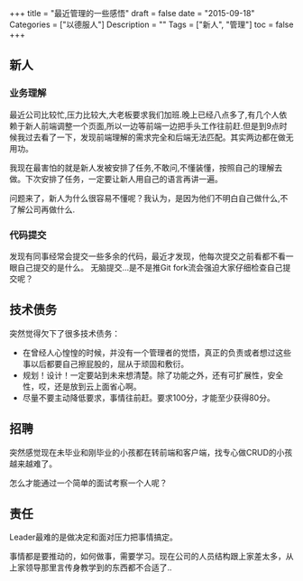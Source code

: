 +++
title = "最近管理的一些感悟"
draft = false
date = "2015-09-18"
Categories = ["以德服人"] 
Description = "" 
Tags = ["新人", "管理"] 
toc = false
+++

## 新人

### 业务理解
最近公司比较忙,压力比较大,大老板要求我们加班.晚上已经八点多了,有几个人依赖于新人前端调整一个页面,所以一边等前端一边把手头工作往前赶.但是到9点时候我过去看了一下，发现前端理解的需求完全和后端无法匹配。其实两边都在做无用功。

我现在最害怕的就是新人发被安排了任务,不敢问,不懂装懂，按照自己的理解去做。下次安排了任务，一定要让新人用自己的语言再讲一遍。

问题来了，新人为什么很容易不懂呢？我认为，是因为他们不明白自己做什么,不了解公司再做什么.

### 代码提交
发现有同事经常会提交一些多余的代码，最近才发现，他每次提交之前看都不看一眼自己提交的是什么。
无脑提交…是不是推Git fork流会强迫大家仔细检查自己提交呢？

## 技术债务
突然觉得欠下了很多技术债务：

- 在曾经人心惶惶的时候，并没有一个管理者的觉悟，真正的负责或者想过这些事以后都要自己擦屁股的，屈从于顽固和敷衍。
- 规划！设计！一定要站到未来想清楚。除了功能之外，还有可扩展性，安全性，哎，还是放到云上面省心啊。
- 尽量不要主动降低要求，事情往前赶。要求100分，才能至少获得80分。

## 招聘
突然感觉现在未毕业和刚毕业的小孩都在转前端和客户端，找专心做CRUD的小孩越来越难了。

怎么才能通过一个简单的面试考察一个人呢？

## 责任
Leader最难的是做决定和面对压力把事情搞定。

事情都是要推动的，如何做事，需要学习。现在公司的人员结构跟上家差太多，从上家领导那里言传身教学到的东西都不合适了..
